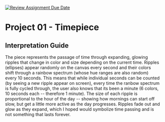 [![Review Assignment Due Date](https://classroom.github.com/assets/deadline-readme-button-22041afd0340ce965d47ae6ef1cefeee28c7c493a6346c4f15d667ab976d596c.svg)](https://classroom.github.com/a/L4a_CO1A)
# Project 01 - Timepiece


## Interpretation Guide
The piece represents the passage of time through expanding, glowing ripples that change in color and size depending on the current time. Ripples (ellipses) appear randomly on the canvas every second and their colors shift through a rainbow spectrum (whose hue ranges are also random) every 10 seconds. This means that while individual seconds can be counted (by seeing a new ripple appear on screen), every time the ranbow spectrum is fully cycled through, the user also knows that its been a minute (6 colors, 10 seconds each -- therefore 1 minute). The size of each ripple is proportional to the hour of the day -- showing how mornings can start off slow, but get a little more active as the day progresses. Ripples fade out and glow as they expand, which I hoped would symbolize time passing and is not something that lasts forever. 


